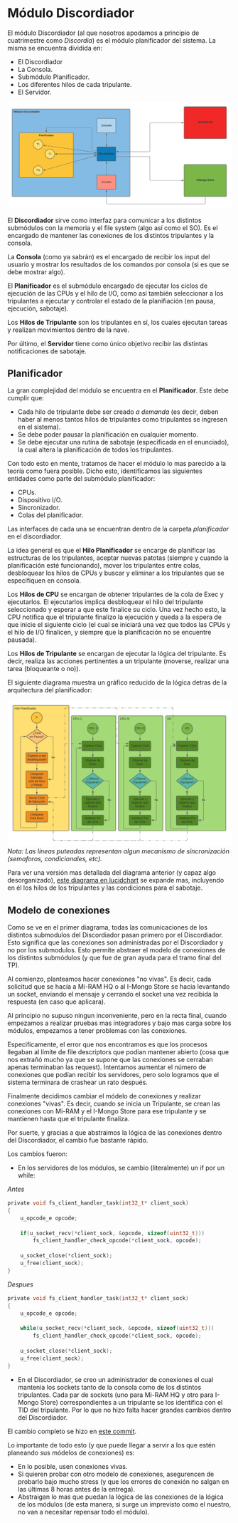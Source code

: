 # Módulo Discordiador

El módulo Discordiador (al que nosotros apodamos a principio de cuatrimestre como _Discordia_) es el módulo planificador del sistema. La misma se encuentra dividida en:

- El Discordiador
- La Consola.
- Submódulo Planificador.
- Los diferentes hilos de cada tripulante.
- El Servidor.

![ArqDiscordiador](./img/ArqDiscordiador.png)

El **Discordiador** sirve como interfaz para comunicar a los distintos submódulos con la memoria y el file system (algo así como el SO). Es el encargado de mantener las conexiones de los distintos tripulantes y la consola.

La **Consola** (como ya sabrán) es el encargado de recibir los input del usuario y mostrar los resultados de los comandos por consola (si es que se debe mostrar algo).

El **Planificador** es el submódulo encargado de ejecutar los ciclos de ejecución de las CPUs y el hilo de I/O, como así también seleccionar a los tripulantes a ejecutar y controlar el estado de la planifiación (en pausa, ejecución, sabotaje).

Los **Hilos de Tripulante** son los tripulantes en sí, los cuales ejecutan tareas y realizan movimientos dentro de la nave.

Por último, el **Servidor** tiene como único objetivo recibir las distintas notificaciones de sabotaje.

## Planificador

La gran complejidad del módulo se encuentra en el **Planificador**. Este debe cumplir que:

- Cada hilo de tripulante debe ser creado _a demanda_ (es decir, deben haber al menos tantos hilos de tripulantes como tripulantes se ingresen en el sistema).
- Se debe poder pausar la planificación en cualquier momento.
- Se debe ejecutar una rutína de sabotaje (especificada en el enunciado), la cual altera la planificación de todos los tripulantes.

Con todo esto en mente, tratamos de hacer el módulo lo mas parecido a la teoría como fuera posible. Dicho esto, identificamos las siguientes entidades como parte del submódulo planificador:

- CPUs.
- Dispositivo I/O.
- Sincronizador.
- Colas del planificador.

Las interfaces de cada una se encuentran dentro de la carpeta _planificador_ en el discordiador.

La idea general es que el **Hilo Planificador** se encarge de planificar las estructuras de los tripulantes, aceptar nuevas patotas (siempre y cuando la planificación esté funcionando), mover los tripulantes entre colas, desbloquear los hilos de CPUs y buscar y eliminar a los tripulantes que se especifiquen en consola.

Los **Hilos de CPU** se encargan de obtener tripulantes de la cola de Exec y ejecutarlos. El ejecutarlos implica desbloquear el hilo del tripulante seleccionado y esperar a que este finalice su ciclo. Una vez hecho esto, la CPU notifica que el tripulante finalizo la ejecución y queda a la espera de que inicie el siguiente ciclo (el cual se iniciará una vez que todos las CPUs y el hilo de I/O finalicen, y siempre que la planificación no se encuentre pausada).

Los **Hilos de Tripulante** se encargan de ejecutar la lógica del tripulante. Es decir, realiza las acciones pertinentes a un tripulante (moverse, realizar una tarea (bloqueante o no)).

El siguiente diagrama muestra un gráfico reducido de la lógica detras de la arquitectura del planificador:

![ArqPlanificador](./img/ArqPlanificador.png)
_Nota: Las lineas puteadas representan algun mecanismo de sincronización (semaforos, condicionales, etc)._

Para ver una versión mas detallada del diagrama anterior (y capaz algo desorganizado), [este diagrama en lucidchart](https://lucid.app/lucidchart/invitations/accept/inv_bf9e5e5b-9775-494b-a634-5d3ebddb9672?viewport_loc=-78%2C328%2C4489%2C1984%2C0_0) se expande mas, incluyendo en él los hilos de los tripulantes y las condiciones para el sabotaje.

## Modelo de conexiones

Como se ve en el primer diagrama, todas las comunicaciones de los distintos submodulos del Discordiador pasan primero por el Discordiador. Esto significa que las conexiones son administradas por el Discordiador y no por los submodulos. Esto permite abstraer el modelo de conexiones de los distintos submódulos (y que fue de gran ayuda para el tramo final del TP).

Al comienzo, planteamos hacer conexiones "no vivas". Es decir, cada solicitud que se hacía a Mi-RAM HQ o al I-Mongo Store se hacia levantando un socket, enviando el mensaje y cerrando el socket una vez recibida la respuesta (en caso que aplicara).

Al principio no supuso ningun inconveniente, pero en la recta final, cuando empezamos a realizar pruebas mas integradores y bajo mas carga sobre los módulos, empezamos a tener problemas con las conexiones.

Especificamente, el error que nos encontramos es que los procesos llegaban al límite de file descriptors que podian mantener abierto (cosa que nos extrañó mucho ya que se supone que las conexiones se cerraban apenas terminaban las request). Intentamos aumentar el número de conexiones que podían recibir los servidores, pero solo logramos que el sistema terminara de crashear un rato después.

Finalmente decidimos cambiar el módelo de conexiones y realizar conexiones "vivas". Es decir, cuando se inicia un Tripulante, se crean las conexiones con Mi-RAM y el I-Mongo Store para ese tripulante y se mantienen hasta que el tripulante finaliza.

Por suerte, y gracias a que abstraimos la lógica de las conexiones dentro del Discordiador, el cambio fue bastante rápido. 

Los cambios fueron:

* En los servidores de los módulos, se cambio (literalmente) un if por un while:

_Antes_
```C
private void fs_client_handler_task(int32_t* client_sock)
{
    u_opcode_e opcode;
    
    if(u_socket_recv(*client_sock, &opcode, sizeof(uint32_t)))
        fs_client_handler_check_opcode(*client_sock, opcode);

    u_socket_close(*client_sock);
    u_free(client_sock);
}
```

_Despues_
```C
private void fs_client_handler_task(int32_t* client_sock)
{
    u_opcode_e opcode;
    
    while(u_socket_recv(*client_sock, &opcode, sizeof(uint32_t)))
        fs_client_handler_check_opcode(*client_sock, opcode);

    u_socket_close(*client_sock);
    u_free(client_sock);
}
```

* En el Discordiador, se creo un administrador de conexiones el cual mantenia los sockets tanto de la consola como de los distintos tripulantes. Cada par de sockets (uno para Mi-RAM HQ y otro para I-Mongo Store) correspondientes a un tripulante se los identifica con el TID del tripulante. Por lo que no hizo falta hacer grandes cambios dentro del Discordiador.

El cambio completo se hizo en [este commit](4579a287f2c6cf1f614e3220d6ca4aae5793504a).

Lo importante de todo esto (y que puede llegar a servir a los que estén planeando sus módelos de conexiones) es:

* En lo posible, usen conexiones vivas.
* Si quieren probar con otro modelo de conexiones, asegurencen de probarlo bajo mucho stress (y que los errores de conexión no salgan en las últimas 8 horas antes de la entrega).
* Abstraigan lo mas que puedan la lógica de las conexiones de la lógica de los módulos (de esta manera, si surge un imprevisto como el nuestro, no van a necesitar repensar todo el módulo).